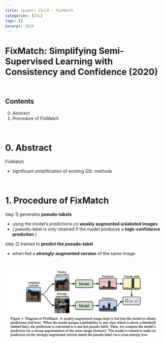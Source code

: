 ```yaml
---
title: (paper) SSL10 - FixMatch
categories: [SSL]
tags: []
excerpt: 2020
---
```


<script src="https://cdn.mathjax.org/mathjax/latest/MathJax.js?config=TeX-AMS-MML_HTMLorMML" type="text/javascript"></script>

# FixMatch: Simplifying Semi-Supervised Learning with Consistency and Confidence (2020)

<br>

## Contents

0. Abstract
1. Procedure of FixMatch

<br>

# 0. Abstract

FixMatch

- significant simplification of existing SSL methods

<br>

# 1. Procedure of FixMatch

step 1) generates **pseudo-labels** 

- using the model’s predictions on **weakly augmented unlabeled images**
- ( pseudo-label is only retained if the model produces a **high-confidence prediction** )

step 2) trained to **predict the pseudo-label**

- when fed a **strongly-augmented version** of the same image

<br>

![figure2](/assets/img/semi/img21.png)

